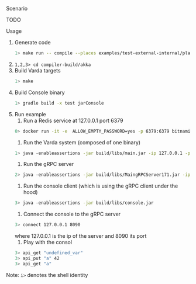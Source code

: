 
Scenario

TODO

Usage

1. Generate code
    ```bash
    1> make run -- compile --places examples/test-external-internal/places.yml --targets examples/test-external-internal/targets.yml --filename examples/test-external-internal/test.spec --impl examples/test-external-internal/test.impl --provenance 0
    ```
1. ```1,2,3> cd compiler-build/akka```
1. Build Varda targets
    ```bash
    1> make
    ```
1. Build Console binary 
    ```bash
    1> gradle build -x test jarConsole
    ```
1. Run example
    1. Run a Redis service at 127.0.0.1 port 6379 
    ```bash
    0> docker run -it -e  ALLOW_EMPTY_PASSWORD=yes -p 6379:6379 bitnami/redis:latest
    ```
    1. Run the Varda system (composed of one binary)
    ```bash
    1> java -enableassertions -jar build/libs/main.jar -ip 127.0.0.1 -p 25520 -s akka://systemProject_name@127.0.0.1:25520 -l 8080 -vp placeB 
    ```
    1. Run the gRPC server
    ```bash
    2> java -enableassertions -jar build/libs/MaingRPCServer171.jar -ip 127.0.0.1 -p 25521 -s akka://systemProject_name@127.0.0.1:25520 -l 8080 -vp placeB 
    ```
    1. Run the console client (which is using the gRPC client under the hood)
    ```bash
    3> java -enableassertions -jar build/libs/console.jar
    ```
    1. Connect the console to the gRPC server
    ```bash
    3> connect 127.0.0.1 8090
    ```
    where 127.0.0.1 is the ip of the server and 8090 its port
    1. Play with the consol
    ```bash
    3> api_get "undefined_var"
    3> api_put "a" 42
    3> api_get "a"
    ```

Note: ```i>``` denotes the shell identity

